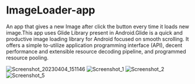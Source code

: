 # ImageLoader-app
An app that gives a new Image after click the button every time it loads new image.This app uses Glide Library present in Android.Glide is a quick and productive image loading library for Android focused on smooth scrolling. It offers a simple to-utilize application programming interface (API), decent performance and extensible resource decoding pipeline, and programmed resource pooling.



![Screenshot_20230404_151146](https://user-images.githubusercontent.com/117519166/229923896-37ad27ad-fa6b-406d-a4bb-e21bb36763eb.png)
![Screenshot_1](https://user-images.githubusercontent.com/117519166/229924114-e660f5c9-4927-46ce-bbe3-86e816d1b03e.png)
![Screenshot_2](https://user-images.githubusercontent.com/117519166/229924190-2fbce435-f9cc-400d-9990-c9cea3649416.png)
![Screenshot_5](https://user-images.githubusercontent.com/117519166/229924397-1a8b5e32-f67c-4401-8c67-cfe24b8ed7ee.png)

